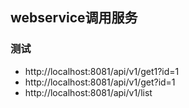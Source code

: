 ## webservice调用服务

### 测试

* http://localhost:8081/api/v1/get1?id=1
* http://localhost:8081/api/v1/get?id=1
* http://localhost:8081/api/v1/list
